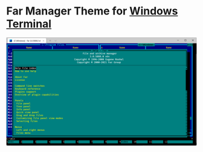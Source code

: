 # Far Manager Theme for [Windows Terminal](https://github.com/microsoft/terminal)

![Screenshot](screenshot.png)
